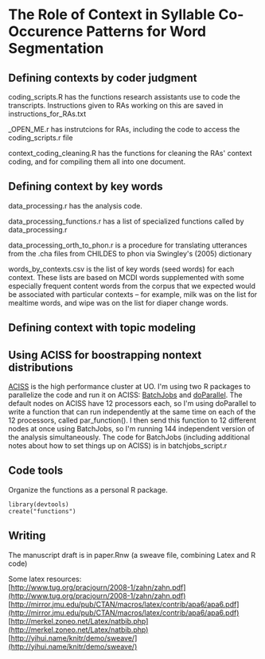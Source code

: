 # The Role of Context in Syllable Co-Occurence Patterns for Word Segmentation

## Defining contexts by coder judgment
coding_scripts.R has the functions research assistants use to code the transcripts. Instructions given to RAs working on this are saved in instructions_for_RAs.txt
    
_OPEN_ME.r has instrutcions for RAs, including the code to access the coding_scripts.r file 

context_coding_cleaning.R has the functions for cleaning the RAs' context coding, and for compiling them all into one document.
    
## Defining context by key words    
data_processing.r has the analysis code.

data_processing_functions.r has a list of specialized functions called by data_processing.r

data_processing_orth_to_phon.r is a procedure for translating utterances from the .cha files from CHILDES to phon via Swingley's (2005) dictionary

words_by_contexts.csv is the list of key words (seed words) for each context. These lists are based on MCDI words supplemented with some especially frequent content words from the corpus that we expected would be associated with particular contexts – for example, milk was on the list for mealtime words, and wipe was on the list for diaper change words. 

## Defining context with topic modeling

## Using ACISS for boostrapping nontext distributions
[ACISS](http://aciss-computing.uoregon.edu/) is the high performance cluster at UO. 
I'm using two R packages to parallelize the code and run it on ACISS: [BatchJobs](https://cran.r-project.org/web/packages/BatchJobs/index.html) and [doParallel](https://cran.fhcrc.org/web/packages/doParallel/index.html). 
The default nodes on ACISS have 12 processors each, so I'm using doParallel to write a function that can run independently at the same time on each of the 12 processors, called par_function(). 
I then send this function to 12 different nodes at once using BatchJobs, so I'm running 144 independent version of the analysis simultaneously. 
The code for BatchJobs (including additional notes about how to set things up on ACISS) is in batchjobs_script.r     

## Code tools
Organize the functions as a personal R package.
```{r}
library(devtools)
create("functions")
```

## Writing
The manuscript draft is in paper.Rnw (a sweave file, combining Latex and R code)

Some latex resources:     
[http://www.tug.org/pracjourn/2008-1/zahn/zahn.pdf](http://www.tug.org/pracjourn/2008-1/zahn/zahn.pdf)
[http://mirror.jmu.edu/pub/CTAN/macros/latex/contrib/apa6/apa6.pdf](http://mirror.jmu.edu/pub/CTAN/macros/latex/contrib/apa6/apa6.pdf)
[http://merkel.zoneo.net/Latex/natbib.php](http://merkel.zoneo.net/Latex/natbib.php)
[http://yihui.name/knitr/demo/sweave/](http://yihui.name/knitr/demo/sweave/)
